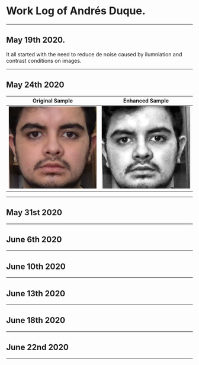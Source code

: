 # Work Log of Andrés Duque.

***
## May 19th 2020.

It all started with the need to reduce de noise caused by ilumniation and contrast conditions on images. 

***
## May 24th 2020

 Original Sample | Enhanced Sample  
:-------------------------:|:-------------------------:
![](Results/AndresWorkLog/sample.png)  |  ![](Results/AndresWorkLog/enhanced_sample.png)


***
## May 31st 2020

***
## June 6th 2020

***
## June 10th 2020

***
## June 13th 2020

*** 
## June 18th 2020

***
## June 22nd 2020

***



